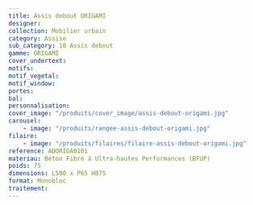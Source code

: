 ```yaml
---
title: Assis debout ORIGAMI
designer:
collection: Mobilier urbain
category: Assise
sub_category: 10 Assis debout
gamme: ORIGAMI
cover_undertext:
motifs:
motif_vegetal:
motif_window:
portes:
bal:
personnalisation:
cover_image: "/produits/cover_image/assis-debout-origami.jpg"
carousel:
    - image: "/produits/rangee-assis-debout-origami.jpg"
filaire:
    - image: "/produits/filaires/filaire-assis-debout-origami.jpg"
reference: ADORIGA0101
materiau: Béton Fibré à Ultra-hautes Performances (BFUP)
poids: 75
dimensions: L500 x P65 H875
format: Monobloc
traitement:
---
```

